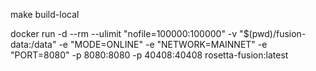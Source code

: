make build-local

docker run -d --rm --ulimit "nofile=100000:100000" -v "$(pwd)/fusion-data:/data" -e "MODE=ONLINE" -e "NETWORK=MAINNET" -e "PORT=8080" -p 8080:8080 -p 40408:40408 rosetta-fusion:latest
